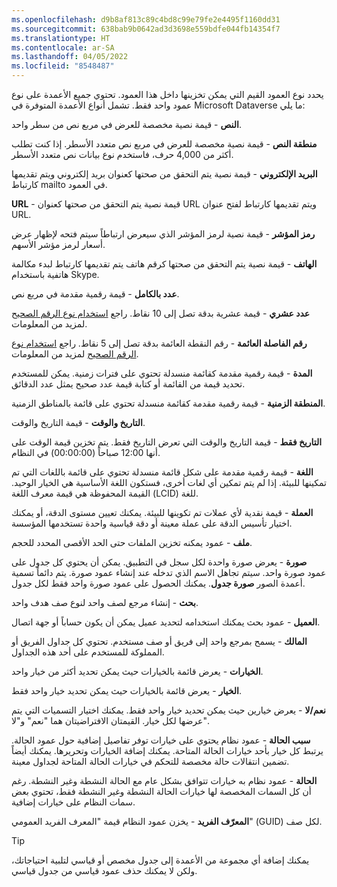 ```yaml
---
ms.openlocfilehash: d9b8af813c89c4bd8c99e79fe2e4495f1160dd31
ms.sourcegitcommit: 638bab9b0642ad3d3698e559bdfe044fb14354f7
ms.translationtype: HT
ms.contentlocale: ar-SA
ms.lasthandoff: 04/05/2022
ms.locfileid: "8548487"
---
```

يحدد نوع العمود القيم التي يمكن تخزينها داخل هذا العمود. تحتوي جميع الأعمدة على نوع عمود واحد فقط. تشمل أنواع الأعمدة المتوفرة في Microsoft Dataverse ما يلي:

 **النص** - قيمة نصية مخصصة للعرض في مربع نص من سطر واحد.

 **منطقة النص** - قيمة نصية مخصصة للعرض في مربع نص متعدد الأسطر. إذا كنت تطلب أكثر من 4,000 حرف، فاستخدم نوع بيانات نص متعدد الأسطر.

 **البريد الإلكتروني** - قيمة نصية يتم التحقق من صحتها كعنوان بريد إلكتروني ويتم تقديمها كارتباط mailto في العمود.

 **URL** - قيمة نصية يتم التحقق من صحتها كعنوان URL ويتم تقديمها كارتباط لفتح عنوان URL.

 **رمز المؤشر** - قيمة نصية لرمز المؤشر الذي سيعرض ارتباطاً سيتم فتحه لإظهار عرض أسعار لرمز مؤشر الأسهم.

 **الهاتف** - قيمة نصية يتم التحقق من صحتها كرقم هاتف يتم تقديمها كارتباط لبدء مكالمة هاتفية باستخدام Skype.

 **عدد بالكامل** - قيمة رقمية مقدمة في مربع نص.

 **عدد عشري** - قيمة عشرية بدقة تصل إلى 10 نقاط. راجع [استخدام نوع الرقم الصحيح](/power-apps/maker/common-data-service/types-of-fields?azure-portal=true#using-the-right-type-of-number) لمزيد من المعلومات.

 **رقم الفاصلة العائمة** - رقم النقطة العائمة بدقة تصل إلى 5 نقاط. راجع [استخدام نوع الرقم الصحيح](/power-apps/maker/common-data-service/types-of-fields?azure-portal=true#using-the-right-type-of-number) لمزيد من المعلومات.

 **المدة** - قيمة رقمية مقدمة كقائمة منسدلة تحتوي على فترات زمنية. يمكن للمستخدم تحديد قيمة من القائمة أو كتابة قيمة عدد صحيح يمثل عدد الدقائق.

 **المنطقة الزمنية** - قيمة رقمية مقدمة كقائمة منسدلة تحتوي على قائمة بالمناطق الزمنية.

**التاريخ والوقت** - قيمة التاريخ والوقت.

**التاريخ فقط** - قيمة التاريخ والوقت التي تعرض التاريخ فقط. يتم تخزين قيمة الوقت على أنها 12:00 صباحاً (00:00:00) في النظام.

 **اللغة** - قيمة رقمية مقدمة على شكل قائمة منسدلة تحتوي على قائمة باللغات التي تم تمكينها للبيئة. إذا لم يتم تمكين أي لغات أخرى، فستكون اللغة الأساسية هي الخيار الوحيد. القيمة المحفوظة هي قيمة معرف اللغة (LCID) للغة.

 **العملة** - قيمة نقدية لأي عملات تم تكوينها للبيئة. يمكنك تعيين مستوى الدقة، أو يمكنك اختيار تأسيس الدقة على عملة معينة أو دقة قياسية واحدة تستخدمها المؤسسة.

 **ملف** - عمود يمكنه تخزين الملفات حتى الحد الأقصى المحدد للحجم.

 **صورة** - يعرض صورة واحدة لكل سجل في التطبيق.
يمكن أن يحتوي كل جدول على عمود صورة واحد. سيتم تجاهل الاسم الذي تدخله عند إنشاء عمود صورة. يتم دائماً تسمية أعمدة الصور **صورة جدول**. يمكنك الحصول على عمود صورة واحد فقط لكل جدول.

 **بحث** - إنشاء مرجع لصف واحد لنوع صف هدف واحد.

 **العميل** - عمود بحث يمكنك استخدامه لتحديد عميل يمكن أن يكون حساباً أو جهة اتصال.

 **المالك** - يسمح بمرجع واحد إلى فريق أو صف مستخدم. تحتوي كل جداول الفريق أو المملوكة للمستخدم على أحد هذه الجداول. 

 **الخيارات** - يعرض قائمة بالخيارات حيث يمكن تحديد أكثر من خيار واحد.

 **الخيار** - يعرض قائمة بالخيارات حيث يمكن تحديد خيار واحد فقط.

 **نعم/لا** - يعرض خيارين حيث يمكن تحديد خيار واحد فقط.
يمكنك اختيار التسميات التي يتم عرضها لكل خيار. القيمتان الافتراضيتان هما "نعم" و"لا".

 **سبب الحالة** - عمود نظام يحتوي على خيارات توفر تفاصيل إضافية حول عمود الحالة. يرتبط كل خيار بأحد خيارات الحالة المتاحة. يمكنك إضافة الخيارات وتحريرها. يمكنك أيضاً تضمين انتقالات حالة مخصصة للتحكم في خيارات الحالة المتاحة لجداول معينة.

 **الحالة** - عمود نظام به خيارات تتوافق بشكل عام مع الحالة النشطة وغير النشطة. رغم أن كل السمات المخصصة لها خيارات الحالة النشطة وغير النشطة فقط، تحتوي بعض سمات النظام على خيارات إضافية.

 **المعرّف الفريد** - يخزن عمود النظام قيمة "المعرف الفريد العمومي" (GUID) لكل صف.

> [!TIP]
> يمكنك إضافة أي مجموعة من الأعمدة إلى جدول مخصص أو قياسي لتلبية احتياجاتك، ولكن لا يمكنك حذف عمود قياسي من جدول قياسي. 
